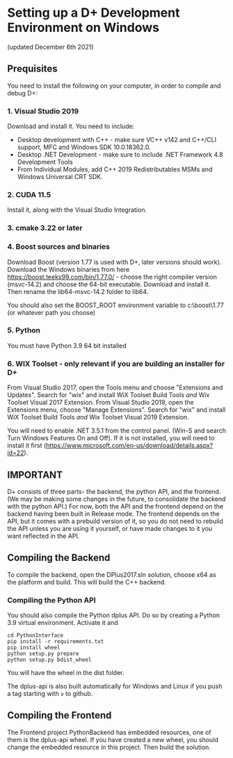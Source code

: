 # Setting up a D+ Development Environment on Windows
(updated December 6th 2021)

## Prequisites
You need to install the following on your computer, in order to compile and debug D+:

### 1. Visual Studio 2019
Download and install it. You need to include:

* Desktop development with C++ - make sure VC++ v142 and C++/CLI support, MFC and Windows SDK 10.0.18362.0.
* Desktop .NET Development - make sure to include .NET Framework 4.8 Development Tools
* From Individual Modules, add C++ 2019 Redistributables MSMs and Windows Universal CRT SDK.

### 2. CUDA 11.5
Install it, along with the Visual Studio Integration.

### 3. cmake 3.22 or later

### 4. Boost sources and binaries
Download Boost (version 1.77 is used with D+, later versions should work). Download the Windows binaries from here https://boost.teeks99.com/bin/1.77.0/ - choose the right compiler version (msvc-14.2) and choose the 64-bit executable. Download and install it. Then rename the lib64-msvc-14.2 folder to lib64.

You should also set the BOOST_ROOT environment variable to c:\boost\1.77 (or whatever path you choose)

### 5. Python
You must have Python 3.9 64 bit installed

### 6. WIX Toolset - only relevant if you are building an installer for D+
From Visual Studio 2017, open the Tools menu and choose "Extensions and Updates". Search for "wix" and install WiX Toolset Build Tools *and* Wix Toolset Visual 2017 Extension. 
From Visual Studio 2019, open the Extensions menu, choose "Manage Extensions". Search for "wix" and install WiX Toolset Build Tools *and* Wix Toolset Visual 2019 Extension. 

You will need to enable .NET 3.5.1 from the control panel. (Win-S and search Turn Windows Features On and Off). If it is not installed, you will need to install it first (https://www.microsoft.com/en-us/download/details.aspx?id=22).

## IMPORTANT
D+ consists of three parts- the backend, the python API, and the frontend. 
(We may be making some changes in the future, to consolidate the backend with the python API.)
For now, both the API and the frontend depend on the backend having been built in Release mode.
The frontend depends on the API, but it comes with a prebuild version of it, so you do not need to rebuild the API unless you are using it yourself, or have made changes to it you want reflected in the API. 

## Compiling the Backend
To compile the backend, open the DPlus2017.sln solution, choose x64 as the platform and build. This will build the C++ backend.

### Compiling the Python API
You should also compile the Python dplus API. Do so by creating a Python 3.9 virtual environment. Activate it and

    cd PythonInterface
    pip install -r requirements.txt
    pip install wheel
    python setup.py prepare
    python setup.py bdist_wheel

You will have the wheel in the dist folder.

The dplus-api is also built automatically for Windows and Linux if you push a tag starting with `v` to github.

## Compiling the Frontend
The Frontend project PythonBackend has embedded resources, one of them is the dplus-api wheel. If you have created a new wheel, you should change the embedded resource in this project. Then build the solution.




